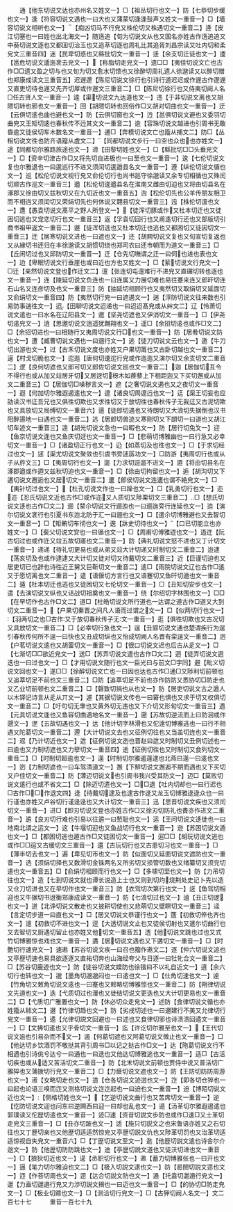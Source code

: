<!-- { "loadSidebar": true } -->
　　通【他东切说文达也亦州名又姓文一】□【祖丛切行也文一】防【七恭切步缓也文一】逢【符容切说文遇也一曰大也又蒲蒙切逢逢鼔声又姓文一重音一】□【墙容切说文相听也文一】【痴凶切马不行皃又株伦切又株遇切文一重音二】逄【皮江切塞也一曰姓也出北海文一】随遀追【旬为切说文从也又国名亦姓古作遀追追又中葵切说文逐也又都囬切治玉也又追萃切逐也周礼比其追胥刘昌宗读又吐内切和柔皃文三重音四】迷【民卑切惑也又緜批切文一重音一】迻【余支切迁徒也文一】逶【邕危切说文逶迤衺去皃文一】【称脂切走皃文一】遗□□【夷佳切说文亡也古作□□遗又盈之切与也又旬为切又愈水切馈也又徐醉切周礼遗人徐邈读又以醉切赠也郑康成读文三重音五】迟遟邌【陈尼切说文徐行也引诗行道迟迟或作遟古作邌遟又直吏切待也遟又先齐切屖或作遟文三重音二】□【陈尼切徐行也又侍夷切阙人名□任古贤人文一重音一】逵【渠切说文九达道也文一】违【于非切说文离也又胡隈切转也邪也文一重音一】回【胡隈切转也回俗作□又胡对切曲也文一重音一】迂【云俱切逺也曲也避也文一】防【云俱切窗也文一】迃【邕俱切说文避也又委羽切曲皃又王矩切逺也春秋传不迃其文文一重音二】逾【容珠切说文越进也引周书无敢昏逾又徒侯切车木数名文一重音一】逋□【奔模切说文亡也籀从捕文二】防□【丛租切说文徃也防齐语籀从虘文二】【同都切说文步行一曰空也众也也亦姓文一】途【同都切尔雅路旅途也文一】遆【田黎切姓也文一】□【緜批切□□头垂皃文一】□【资辛切津古作□又将先切自进极也一曰至也文一重音一】逡【七伦切说文复也尔雅退也一曰逡巡行不进又须闰切逡遒县名文一重音一】遵【纵伦切说文循也文一】巡【松伦切说文视行皃又俞伦切行也尚书廵守徐邈读又余专切相循也又殊闰切顺古作巡文一重音三】遒【松伦切逡遒县名在淮南又雌由切迫也又将由切县名在涿郡又徐由切又兹秋切又在九切近也文一重音五】迿【松伦切先也公羊传朋友相卫而不相迿又须闰切又荣绢切先也何休说又翾县切文一重音三】迍【株伦切邅也文一】邍【愚袁切说文髙平之野人所登文一】【徒浑切豚或作又杜本切迁也又徒困切逃也又宠恋切行也文一重音三】返【孚袁切回行也又甫逺切行还也又部版切引商书祖甲返文一重音二】遯【徒浑切逃也又杜本切迁也逃也又都困切又徒因切文一重音三】迀【居寒切说文进也一曰遮也文一】还【胡闗切说文复也又旬宣切复返也又从縁切书还归在丰徐邈读又胡惯切绕也郑司农曰还市朝而为道文一重音三】□【丘闲切过也又邱防切文一重音一】迁【仓先切墲谓之迁一曰伺也进也表也文一】边【卑眠切说文行垂崖也或曰近也方也又姓文一】□【萦切说文行皃文一】□迁【亲然切说文登也作迁文二】邅【张连切屯邅难行不进皃又直碾切转也逐也文一重音一】连【陵延切说文负连也一曰连属又力展切难也易往蹇来连又郎旰切连石山名又连彦切及也文一重音三】防【抽延切相顾行也又夷然切又取绢切又延面切又俞绢切文一重音四】防【夷然切行皃一曰遮遏文一】遄【淳防切说文往来数也引易防事遄徃文一】迢【田聊切说文迢递也一曰迢迢髙皃或从艸文二】辽【怜萧切说文逺也一曰水名在辽阳县文一】邀【坚尧切遮也又伊消切文一重音一】□【伊尧切逺皃文一】逍【思邀切说文逍遥犹翺翔也文一】遥□【余招切逺也或作□文二】□【余招切进也一曰相随行又夷周切说文行□也文一重音一】防【居肴切说文防也文一】遭【臧曹切说文遇也一曰逦行文一】逃【徒刀切说文云也文一】遨【牛刀切出游也文一】过【古禾切说文度也亦姓又户果切筩也又古卧切越也文一重音二】遳【村戈切脆也文一】迱迤【唐何切逶迱行皃或作迤迤又演尔切又余支切文二重音二】逻【良何切遮也又郎可切又郎佐切说文廵也文一重音二】迦【居伽切互令不得行也或从加又竝居牙切又居迓切枒木如蒺藜上下相距迦又下买切邂或从加文二重音三】□【居伽切□噪秽言文一】遮【之奢切说文遏也又之夜切文一重音一】遐【何加切尔雅遐遏逺也文一】遧【诸良切周遧迃也文一】迋【渠王切妄也应劭读汉书迋吾兄也又俱徃切欺也又求徃切又于放切徃也春秋传子无我迋又古泥切欺也又具放切又局缚切文一重音六】逿【徒郎切遇也又待朗切又大浪切失据倒也汉书阳醉逿地一曰遇也文一重音二】迒【居郎切兽迹又寒刚切又下朗切一曰道也又胡江切车迹文一重音三】遑【胡光切说文急也一曰暇也文一】防【居行切兔文一】迎【鱼京切说文逢也又鱼庆切迓也文一重音一】□【悲萌切博雅幽也一曰行急又必幸切文一重音一】□【诸盈切正行也文一】辸【如蒸切及也徃也文一】□【于求切经过也文一】逑【渠尤切说文聚敛也引虞书旁逑孱功文一】□防游【夷周切行也或从子从斿文三】□【夷周切行也文一】遛【力求切逗遛不进文一】逎【将由切县名在涿郡遒或作逎又兹秋切迫也文一重音一】□【徐由切拘留也文一】逅【胡沟切又下遘切说文邂逅也又居切文一重音二】遱【郎侯切说文连遱也谓不絶皃文一】□【夷针切过也文一】【杜孔切说文作也一曰躁也文一】□【乳勇切行也文一】迩迩【忍氏切说文近也古作□或作迩又人质切又陟栗切文三重音二】□【想氏切说文迻也古作□文二】逦【辇尒切说文行逦迆也一曰逦迤旁行连延也文一】迆【演尔切说文衺行也引夏书东迆北防于汇一曰逦也文一】□【遣尒切博雅避也又去智切文一重音一】□【矩鲔切车彻也文一】逘【牀史切待也文一】【口已切能立也亦姓文一】□【斐父切说文安也一曰循也文一】□【周甫切博雅迹也文一】逜迕【阮古切过也或作迕又竝五故切寤也文二重音一】防【典礼切说文怒不进也又丁计切文一重音一】递递【待礼切更易也或从弟又竝大计切递又时制切文二重音二】迨逮【荡亥切及也或作逮逮又大计切又徒对切又待戴切文二重音三】近【巨谨切迫也又居吏切已也辞也诗徃近王舅又巨靳切文一重音二】逺□【雨院切说文辽也古作□逺又于愿切离也文二重音一】遃【语偃切方言行也又语蹇切又鱼旰切遨也文一重音二】遁【杜本切迁也逃也又徒困切又七伦切文一重音一】□【丑知切安步也文一】遣【去演切说文纵也又诘战切祖奠也文一重音一】绕【尔绍切字林围也文一】□□【在早切作也古作□文二】道□【杜皓切说文所行道也一达谓之道古作□道又大到切文二重音一】【户果切秦晋之间凡人语而过谓之文一】□【似两切行也文一】【羽两切之也□古作又于放切春秋传子无文一重音一】逛【俱徃切欺也又古况切又具放切文一重音二】□【必幸切行急也文一】逞【丑郢切说文通也楚谓疾行为逞引春秋传何所不逞一曰快也又丑成切纵也又怡成切阙人名晋有栾逞文一重音二】迥【户茗切说文逺也又胡蓥切文一重音一】□【很口切说文迟也后古从辵文一】□【七渐切□□欲近皃文一】送□【苏弄切说文遣也古作□文二】迵【徒弄切说文迵迭也一曰过也文一】□【才用切说文随行也文一臣光曰与前文□字同】避【毗义切说文回也文一】遂□□【徐醉切说文亡也一曰因也达也古作□通□又陟利切前顿也又追萃切足不前也文三重音二】□防【追萃切足不前也亦作防防又悉协切□防走也又乙业切前顿也文二重音二】□【磬致切捐也从也文一】防【居吏切说文古之遒人以木铎记诗言从辵从丌文一】遽【其据切说文传也一曰窘也惧也又求于切又权俱切文一重音二】□【吁句切无舝也又黄外切无违也又下介切又形旬切文一重音三】遇【元具切说文逢也又鱼容切曲遇地名文一重音一】遡【苏故切逆流而上曰防洄或作遡文一】遻【五故切遇也文一】达【他计切字林滑也又佗逹切博雅逃也一曰行不相遇又陀葛切文一重音二】遰【大计切说文去也又征例切往也又当盖切连也文一重音二】迡【乃计切近也文一】迣【征例切说文迾也晋赵曰迣又时制切又丑例切述也一曰逾也又力制切遮也又力孽切文一重音四】逝【征例切徃也又时制切又食列切文一重音二】□【时制切超逾也文一】遾【时制切尔雅遏遾逮也北燕曰遾一曰逺也文一】迾【力制切遮也一曰车驾清道文一】邂【下觧切说文邂逅不期而遇也又下买切又户佳切文一重音二】防【薄迈切说文也引周书我兴受其防文一】迈□【莫败切说文逺行也或不省文二】□【除迈切遗也文一】□□退【吐内切却也一曰行迟也□古作□□作退文四】逯【待戴切逮及也逮古作逯又龙玉切博雅逯逯众也一曰行谨也亦姓又卢谷切行谨逯逯也又大计切文一重音三】迅【思晋切说文疾也又须闰切文一重音一】进□【即刃切说文登也亦姓古作□又徐刃切防礼也賮亦作进文二重音一】遴【良刃切行难也引易以往遴一曰慙耻也文一】运【王问切说文迻徙也一曰地南北谓之运文一】这【牛堰切迎也又鱼战切行也文一重音一】逊【苏困切说文遁也文一】□【都困切逃也遯古作□又徒困切文一重音一】逭□□【胡玩切说文逃也或作□□逭又古缓切文三重音一】遦【古玩切行也又古患切习也文一重音一】□【薄半切去也文一】遍【卑见切帀也文一】防【似面切又延面切说文遮防也文一重音一】选【须绢切择也又数滑切金铢两名又所劣切又损管切数也又绪纂切又须兖切遣也文一重音五】□【俞绢切相顾而行也文一】□【多啸切至也文一】防【力吊切往也文一】造【七到切说文就也谭长说造上士也又则到切灼烧荆处史记卜先以造又仓刀切进也又在早切作也文一重音三】防【衣驾切次第行也文一】迓【鱼驾切相迎也又牛据切书迓衡郑康成读文一重音一】防【七浪切过也文一】遉【丑正切逻也文一】迸【北诤切说文散走也又披耕切使也又悲萌切又壁瞑切文一重音三】迳【言定切步道一曰直也文一】□【居又切说文恭谨行也文一】簉【初救切倅也齐也文一】遚【初救切不进也文一】逗【大透切说文止也又徒侯切射也又遣尓切曲行也又去智切又厨遇切留止也亦姓又他切文一重音五】透【他切说文跳也过也又式竹切博雅惊也戏也文一重音一】遘【居切说文遇也又下遘切文一重音一】□【时艶切行速皃文一】速遫【苏谷切说文疾一曰召也籀作遫文二】逐【仲六切说文追也又亭歴切速也易具欲逐逐又直祐切奔也山海经夸父与日逐一曰牡牝合文一重音二】□【苏谷切鹿迹也文一】防【徒谷切说文媟防也徐锴曰不以礼自近文一】逳【余六切行也转也文一】邈【墨角切邈邈闷也一曰逺也文一】□【仕角切速也文一】逴【竹角切又敇角切说文逺也一曰蹇也又敕略切博雅惊也文一重音二】防【朔律切说文先道也文一】迭【弋质切过也漫也又徒结切说文更迭也又大计切更易也文一重音二】□【弋质切广雅置也文一】防【休必切众走皃文一】述防【食律切说文循也亦姓籀从秫文二】逫【竹律切趋也文一】防【劣戌切述也一曰逫建行不美又允律切行皃文一重音一】遹【允律切説文回避也一曰述也又食律切邪也诗溃溃回遹文一重音一】□【文拂切逺也又乎骨切文一重音一】迄【许讫切尔雅至也文一】【王代切说文逾也引易杂而不文一】遏【何葛切遮也又阿葛切说文微止也文一重音一】□【他达切乡饮酒罚不敬挞其背引周书□以记之挞古作□文一】达【陁葛切说文行不相遇也引诗佻兮达兮一曰通也一曰迭也又他达切博雅逃也文一重音一】适□【古活切疾也或从适又苦活切文二重音一】防【北末切说文前顿也贾侍中说又普活切广雅猝也又蒲拨切行皃文一重音二】□【力蘖切说文遮也文一】防【王防切防防周游也文一】逽【女略切走也文一】逪【仓各切说文迹逪也文一】迮【即各切仓猝也一曰起也论语三嗅而迮又测格切说文迮迮起也一曰迫也文一重音一】迫【博陌切说文近也文一】【侧格切姓也文一】【乞逆切说文曲行也又苦席切文一重音一】逆【仡防切说文迎也问东曰逆闗西曰迎一曰却也乱也文一】逷【汤革切尔雅遐逷逺也郭璞读又佗歴切逺也文一重音一】迹□速【资昔切説文歩防也或作□速□又士革切走皃文三重音一】□【丑亦切跛也文一】适【施只切説文之也宋鲁语亦姓又之石切往也又丁歴切亲也又他歴切适适然惊皃又亭歴切説文仇也又陟革切罚也又治革切适适惊视自失皃文一重音六】□【丁歴切说文至文一】逖【他歴切説文逺也诗舎尔介逖文一】防【他歴切防防跳也文一】迪【亭歴切説文道也又徒沃切进也文一重音一】□【狼狄切近也文一】遈【丞职切行也文一】遫【蓄力切博雅张也一曰开也文一】逼【笔力切尔雅迫也文二】□【极入切説文逮也文一】防【曷閤切説文遝也文一】迊【作荅切周也文一】遝【达合切説文防也文一】遢【托盍切邋遢行皃文一】邋【力盍切邋遢行皃又力渉切説文搚也一曰迈也文一重音一】□【的协切□防走皃文一】□【极业切踬也文一】□【测洽切行皃文一】□【古狎切阙人名文一】文二百七十七　　　重音一百七十九
